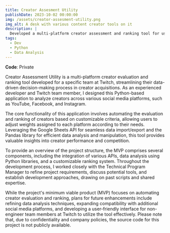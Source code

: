 ```yaml
---
title: Creator Assesment Utility
publishDate: 2023-10-02 00:00:00
img: /assets/creator-assesment-utility.png
img_alt: A desk with various content creator tools on it
description: |
  Developed a multi-platform creator assessment and ranking tool for use within a specific team at Twitch, enhancing data-driven decision-making in creator acquisitions.
tags:
  - Dev
  - Python
  - Data Analysis
---
```


**Code**: Private

Creator Assessment Utility is a multi-platform creator evaluation and ranking tool developed for a specific team at Twitch, streamlining their data-driven decision-making process in creator acquisitions. As an experienced developer and Twitch team member, I designed this Python-based application to analyze creators across various social media platforms, such as YouTube, Facebook, and Instagram.

The core functionality of this application involves automating the evaluation and ranking of creators based on customizable criteria, allowing users to adjust weights assigned to each platform according to their needs. Leveraging the Google Sheets API for seamless data import/export and the Pandas library for efficient data analysis and manipulation, this tool provides valuable insights into creator performance and competition.

To provide an overview of the project structure, the MVP comprises several components, including the integration of various APIs, data analysis using Python libraries, and a customizable ranking system. Throughout the development process, I worked closely with the Technical Program Manager to refine project requirements, discuss potential tools, and establish development approaches, drawing on past scripts and shared expertise.

While the project's minimum viable product (MVP) focuses on automating creator evaluation and ranking, plans for future enhancements include refining data analysis techniques, expanding compatibility with additional social media platforms, and developing a user-friendly interface for non-engineer team members at Twitch to utilize the tool effectively. Please note that, due to confidentiality and company policies, the source code for this project is not publicly available.
